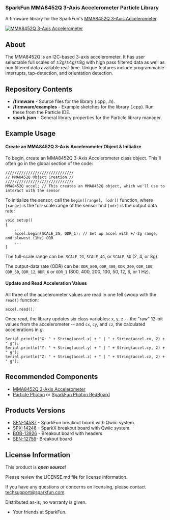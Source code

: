 ### SparkFun MMA8452Q 3-Axis Accelerometer Particle Library

A firmware library for the SparkFun's [MMA8452Q 3-Axis Accelerometer](https://www.sparkfun.com/products/12756).

[![MMA8452Q 3-Axis Accelerometer](https://cdn.sparkfun.com//assets/parts/9/5/1/5/12756-00.jpg)](https://www.sparkfun.com/products/12756)

About
-------------------

The MMA8452Q is an I2C-based 3-axis accelerometer. It has user selectable full scales of ±2g/±4g/±8g with high pass filtered data as well as non filtered data available real-time. Unique features include programmable interrupts, tap-detection, and orientation detection.

Repository Contents
-------------------

* **/firmware** - Source files for the library (.cpp, .h).
* **/firmware/examples** - Example sketches for the library (.cpp). Run these from the Particle IDE. 
* **spark.json** - General library properties for the Particle library manager. 

Example Usage
-------------------

#### Create an MMA8452Q 3-Axis Accelerometer Object & Initialize

To begin, create an MMA8452Q 3-Axis Accelerometer class object. This'll often go in the global section of the code:

	//////////////////////////////
	// MMA8452Q Object Creation //
	//////////////////////////////
	MMA8452Q accel; // This creates an MMA8452Q object, which we'll use to interact with the sensor

To initialize the sensor, call the `begin([range], [odr])` function, where `[range]` is the full-scale range of the sensor and `[odr]` is the output data rate:

	void setup()
	{
		...
		accel.begin(SCALE_2G, ODR_1); // Set up accel with +/-2g range, and slowest (1Hz) ODR
		...
	}

The full-scale range can be: `SCALE_2G`, `SCALE_4G`, or `SCALE_8G` (2, 4, or 8g).

The output-data rate (ODR) can be: `ODR_800`, `ODR_400`, `ODR_200`, `ODR_100`, `ODR_50`, `ODR_12`, `ODR_6` or `ODR_1` (800, 400, 200, 100, 50, 12, 6, or 1 Hz).

#### Update and Read Acceleration Values

All three of the accelerometer values are read in one fell swoop with the `read()` function:

	accel.read();

Once read, the library updates six class variables: `x`, `y`, `z` -- the "raw" 12-bit values from the accelerometer -- and `cx`, `cy`, and `cz`, the calculated accelerations in _g_.

	Serial.println("X: " + String(accel.x) + " | " + String(accel.cx, 2) + " g");
	Serial.println("Y: " + String(accel.y) + " | " + String(accel.cy, 2) + " g");
	Serial.println("Z: " + String(accel.z) + " | " + String(accel.cz, 2) + " g");

Recommended Components
-------------------

* [MMA8452Q 3-Axis Accelerometer](https://www.sparkfun.com/products/12756)
* [Particle Photon](https://www.sparkfun.com/products/13345) or [SparkFun Photon RedBoard](https://www.sparkfun.com/products/13321)

Products Versions
---------------------------------

* [SEN-14587](https://www.sparkfun.com/products/14587) - SparkFun breakout board with Qwiic system.
* [SPX-14248](https://www.sparkfun.com/products/14248) - SparkX breakout board with Qwiic system.
* [BOB-13926](https://www.sparkfun.com/products/13926) - Breakout board with headers
* [SEN-12756](https://www.sparkfun.com/products/12756)- Breakout board

License Information
-------------------

This product is _**open source**_! 

Please review the LICENSE.md file for license information. 

If you have any questions or concerns on licensing, please contact techsupport@sparkfun.com.

Distributed as-is; no warranty is given.

- Your friends at SparkFun.
